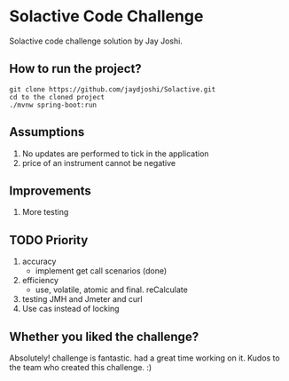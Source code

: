# Solactive Code Challenge

Solactive code challenge solution by Jay Joshi.

## How to run the project?

```
git clone https://github.com/jaydjoshi/Solactive.git
cd to the cloned project
./mvnw spring-boot:run
```

## Assumptions
1. No updates are performed to tick in the application
2. price of an instrument cannot be negative

## Improvements
1. More testing

## TODO Priority
1. accuracy
	- implement get call scenarios (done)
2. efficiency
	- use, volatile, atomic and final. reCalculate
3. testing
	JMH and Jmeter and curl
4. Use cas instead of locking
	


## Whether you liked the challenge?
Absolutely! challenge is fantastic. had a great time working on it. Kudos to the team who created this challenge. :)
